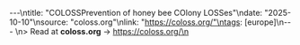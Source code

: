 ---\ntitle: "COLOSSPrevention of honey bee COlony LOSSes"\ndate: "2025-10-10"\nsource: "coloss.org"\nlink: "https://coloss.org/"\ntags: [europe]\n---
\n> Read at **coloss.org** → https://coloss.org/\n